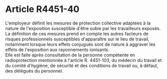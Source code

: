 # Article R4451-40

L'employeur définit les mesures de protection collective adaptées à la nature de l'exposition susceptible d'être subie par les travailleurs exposés.   
La définition de ces mesures prend en compte les autres facteurs de risques professionnels susceptibles d'apparaître sur le lieu de travail, notamment lorsque leurs effets conjugués sont de nature à aggraver les effets de l'exposition aux rayonnements ionisants.   
Elle est faite après consultation de la personne compétente en radioprotection mentionnée à l'article R. 4451-103, du médecin du travail et du comité d'hygiène, de sécurité et des conditions de travail ou, à défaut, des délégués du personnel.